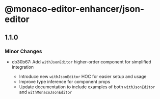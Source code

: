 # @monaco-editor-enhancer/json-editor

## 1.1.0

### Minor Changes

- cb30b67: Add `withJsonEditor` higher-order component for simplified integration

  - Introduce new `withJsonEditor` HOC for easier setup and usage
  - Improve type inference for component props
  - Update documentation to include examples of both `withJsonEditor` and `withMonacoJsonEditor`
